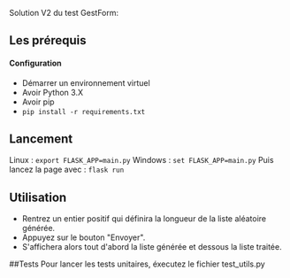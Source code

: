 Solution V2 du test GestForm:

## Les prérequis
#### Configuration
* Démarrer un environnement virtuel
* Avoir Python 3.X
* Avoir pip
* `pip install -r requirements.txt`

## Lancement
Linux : `export FLASK_APP=main.py`
Windows : `set FLASK_APP=main.py`
Puis lancez la page avec : 
`flask run`

## Utilisation
* Rentrez un entier positif qui définira la longueur de la liste aléatoire générée.
* Appuyez sur le bouton "Envoyer".
* S'affichera alors tout d'abord la liste générée et dessous la liste traitée.

##Tests
Pour lancer les tests unitaires, éxecutez le fichier test_utils.py
